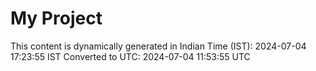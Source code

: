 # My Project

This content is dynamically generated in Indian Time (IST): 2024-07-04 17:23:55 IST
Converted to UTC: 2024-07-04 11:53:55 UTC
